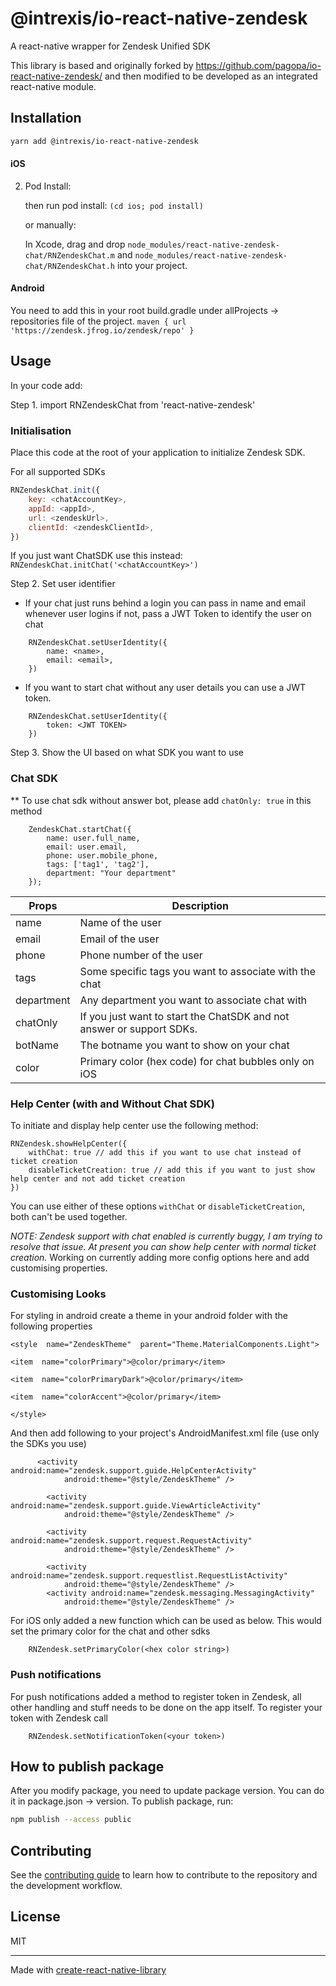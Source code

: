 # @intrexis/io-react-native-zendesk

A react-native wrapper for Zendesk Unified SDK

This library is based and originally forked by https://github.com/pagopa/io-react-native-zendesk/ and then modified to be developed as an integrated react-native module.

## Installation

```sh
yarn add @intrexis/io-react-native-zendesk
```

#### iOS

2. Pod Install:

   then run pod install: `(cd ios; pod install)`

   or manually:

   In Xcode, drag and drop `node_modules/react-native-zendesk-chat/RNZendeskChat.m` and `node_modules/react-native-zendesk-chat/RNZendeskChat.h` into your project.

#### Android

You need to add this in your root build.gradle under allProjects -> repositories file of the project.
`maven { url 'https://zendesk.jfrog.io/zendesk/repo' }`

## Usage

In your code add:

Step 1. import RNZendeskChat from 'react-native-zendesk'

### Initialisation

Place this code at the root of your application to initialize Zendesk SDK.

For all supported SDKs

```javascript
RNZendeskChat.init({
	key: <chatAccountKey>,
	appId: <appId>,
	url: <zendeskUrl>,
	clientId: <zendeskClientId>,
})
```

If you just want ChatSDK use this instead:
`RNZendeskChat.initChat('<chatAccountKey>')`

Step 2. Set user identifier

- If your chat just runs behind a login you can pass in name and email whenever user logins if not, pass a JWT Token to identify the user on chat

```
	RNZendeskChat.setUserIdentity({
		name: <name>,
		email: <email>,
	})
```

- If you want to start chat without any user details you can use a JWT token.

```
	RNZendeskChat.setUserIdentity({
		token: <JWT TOKEN>
	})
```

Step 3. Show the UI based on what SDK you want to use

### Chat SDK

\*\* To use chat sdk without answer bot, please add `chatOnly: true` in this method

```
	ZendeskChat.startChat({
		name: user.full_name,
		email: user.email,
		phone: user.mobile_phone,
		tags: ['tag1', 'tag2'],
		department: "Your department"
	});
```

| Props      | Description                                                           |
| ---------- | --------------------------------------------------------------------- |
| name       | Name of the user                                                      |
| email      | Email of the user                                                     |
| phone      | Phone number of the user                                              |
| tags       | Some specific tags you want to associate with the chat                |
| department | Any department you want to associate chat with                        |
| chatOnly   | If you just want to start the ChatSDK and not answer or support SDKs. |
| botName    | The botname you want to show on your chat                             |
| color      | Primary color (hex code) for chat bubbles only on iOS                 |

### Help Center (with and Without Chat SDK)

To initiate and display help center use the following method:

```
RNZendesk.showHelpCenter({
	withChat: true // add this if you want to use chat instead of ticket creation
	disableTicketCreation: true // add this if you want to just show help center and not add ticket creation
})
```

You can use either of these options `withChat` or `disableTicketCreation`, both can't be used together.

_NOTE: Zendesk support with chat enabled is currently buggy, I am trying to resolve that issue. At present you can show help center with normal ticket creation._
Working on currently adding more config options here and add customising properties.

### Customising Looks

For styling in android create a theme in your android folder with the following properties

```
<style  name="ZendeskTheme"  parent="Theme.MaterialComponents.Light">

<item  name="colorPrimary">@color/primary</item>

<item  name="colorPrimaryDark">@color/primary</item>

<item  name="colorAccent">@color/primary</item>

</style>
```

And then add following to your project's AndroidManifest.xml file (use only the SDKs you use)

```
      <activity android:name="zendesk.support.guide.HelpCenterActivity"
            android:theme="@style/ZendeskTheme" />

        <activity android:name="zendesk.support.guide.ViewArticleActivity"
            android:theme="@style/ZendeskTheme" />

        <activity android:name="zendesk.support.request.RequestActivity"
            android:theme="@style/ZendeskTheme" />

        <activity android:name="zendesk.support.requestlist.RequestListActivity"
            android:theme="@style/ZendeskTheme" />
        <activity android:name="zendesk.messaging.MessagingActivity"
            android:theme="@style/ZendeskTheme" />
```

For iOS only added a new function which can be used as below. This would set the primary color for the chat and other sdks

```
	RNZendesk.setPrimaryColor(<hex color string>)

```

### Push notifications

For push notifications added a method to register token in Zendesk, all other handling and stuff needs to be done on the app itself.
To register your token with Zendesk call

```
	RNZendesk.setNotificationToken(<your token>)
```

## How to publish package

After you modify package, you need to update package version. You can do it in package.json -> version.
To publish package, run:

```bash
npm publish --access public
```

## Contributing

See the [contributing guide](CONTRIBUTING.md) to learn how to contribute to the repository and the development workflow.

## License

MIT

---

Made with [create-react-native-library](https://github.com/callstack/react-native-builder-bob)
